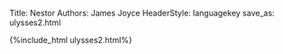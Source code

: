 Title: Nestor
Authors: James Joyce
HeaderStyle: languagekey
save_as: ulysses2.html

{%include_html ulysses2.html%}

